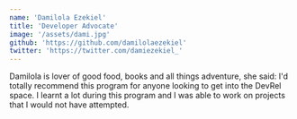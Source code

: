 ```yaml
---
name: 'Damilola Ezekiel'
title: 'Developer Advocate'
image: '/assets/dami.jpg'
github: 'https://github.com/damilolaezekiel'
twitter: 'https://twitter.com/damiezekiel_'
---
```


Damilola is lover of good food, books and all things adventure, she said: I'd totally recommend this program for anyone
looking to get into the DevRel space. I learnt a lot during this program and I was able to work on projects that I would
not have attempted.
